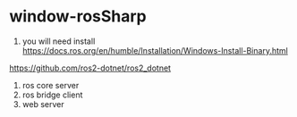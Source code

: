 # window-rosSharp

1. you will need install 
https://docs.ros.org/en/humble/Installation/Windows-Install-Binary.html


https://github.com/ros2-dotnet/ros2_dotnet




1. ros core server
2. ros bridge client
3. web server
